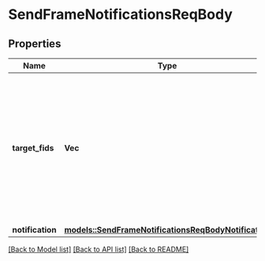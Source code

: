 # SendFrameNotificationsReqBody

## Properties

Name | Type | Description | Notes
------------ | ------------- | ------------- | -------------
**target_fids** | **Vec<i32>** | An array of target FIDs to whom the notifications should be sent. Each FID must be a positive integer, with a maximum of 100 FIDs allowed per call. | 
**notification** | [**models::SendFrameNotificationsReqBodyNotification**](SendFrameNotificationsReqBody_notification.md) |  | 

[[Back to Model list]](../README.md#documentation-for-models) [[Back to API list]](../README.md#documentation-for-api-endpoints) [[Back to README]](../README.md)


